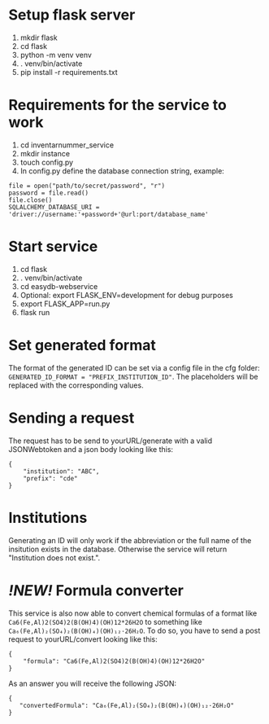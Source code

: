 # Setup flask server
1. mkdir flask
2. cd flask
3. python -m venv venv
4. . venv/bin/activate
5. pip install -r requirements.txt

# Requirements for the service to work
1. cd inventarnummer_service
2. mkdir instance
3. touch config.py
4. In config.py define the database connection string, example:  
```
file = open("path/to/secret/password", "r")
password = file.read()
file.close()
SQLALCHEMY_DATABASE_URI = 'driver://username:'+password+'@url:port/database_name'
```

# Start service
1. cd flask
2. . venv/bin/activate
3. cd easydb-webservice
4. Optional: export FLASK_ENV=development for debug purposes
5. export FLASK_APP=run.py
6. flask run

# Set generated format
The format of the generated ID can be set via a config file in the cfg folder:
`GENERATED_ID_FORMAT = "PREFIX_INSTITUTION_ID"`.
The placeholders will be replaced with the corresponding values.

# Sending a request
The request has to be send to yourURL/generate with a valid JSONWebtoken and a json body looking like this:
```
{
	"institution": "ABC",
	"prefix": "cde"
}
```

# Institutions
Generating an ID will only work if the abbreviation or the full name of the insitution exists in the database.
Otherwise the service will return "Institution does not exist.".

# *!NEW!* Formula converter
This service is also now able to convert chemical formulas of a format like `Ca6(Fe,Al)2(SO4)2(B(OH)4)(OH)12*26H2O`
to something like `Ca₆(Fe,Al)₂(SO₄)₂(B(OH)₄)(OH)₁₂·26H₂O`. To do so, you have to send a post request to yourURL/convert
looking like this:
```
{
	"formula": "Ca6(Fe,Al)2(SO4)2(B(OH)4)(OH)12*26H2O"
}
```
As an answer you will receive the following JSON:
 ```
 {
 	"convertedFormula": "Ca₆(Fe,Al)₂(SO₄)₂(B(OH)₄)(OH)₁₂·26H₂O"
 }
 ```
